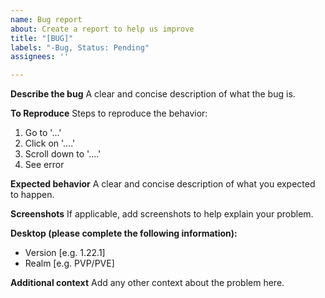 ```yaml
---
name: Bug report
about: Create a report to help us improve
title: "[BUG]"
labels: "-Bug, Status: Pending"
assignees: ''

---
```


**Describe the bug**
A clear and concise description of what the bug is.

**To Reproduce**
Steps to reproduce the behavior:
1. Go to '...'
2. Click on '....'
3. Scroll down to '....'
4. See error

**Expected behavior**
A clear and concise description of what you expected to happen.

**Screenshots**
If applicable, add screenshots to help explain your problem.

**Desktop (please complete the following information):**
 - Version [e.g. 1.22.1]
 - Realm [e.g. PVP/PVE]

**Additional context**
Add any other context about the problem here.
